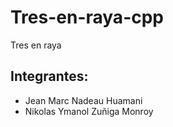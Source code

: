# Tres-en-raya-cpp
Tres en raya
<h2>Integrantes: </h2>
<ul>
  <li>Jean Marc Nadeau Huamani</li>
  <li>Nikolas Ymanol Zuñiga Monroy</li>
</ul>
